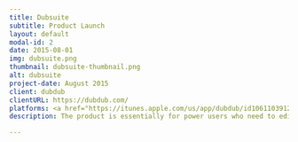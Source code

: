 ```yaml
---
title: Dubsuite
subtitle: Product Launch
layout: default
modal-id: 2
date: 2015-08-01
img: dubsuite.png
thumbnail: dubsuite-thumbnail.png
alt: dubsuite
project-date: August 2015
client: dubdub
clientURL: https://dubdub.com/
platforms: <a href="https://itunes.apple.com/us/app/dubdub/id1061103912">iOS</a>
description: The product is essentially for power users who need to edit their recorded videos on the fly. For users with huge libraries of media available to them, the possibilities for creativity are endless. Users can export their masterpieces to any social service capable of streaming video. As an iOS developer, I faced many challenges such as local playback, storage limitations, and low-bandwidth streaming.

---
```

